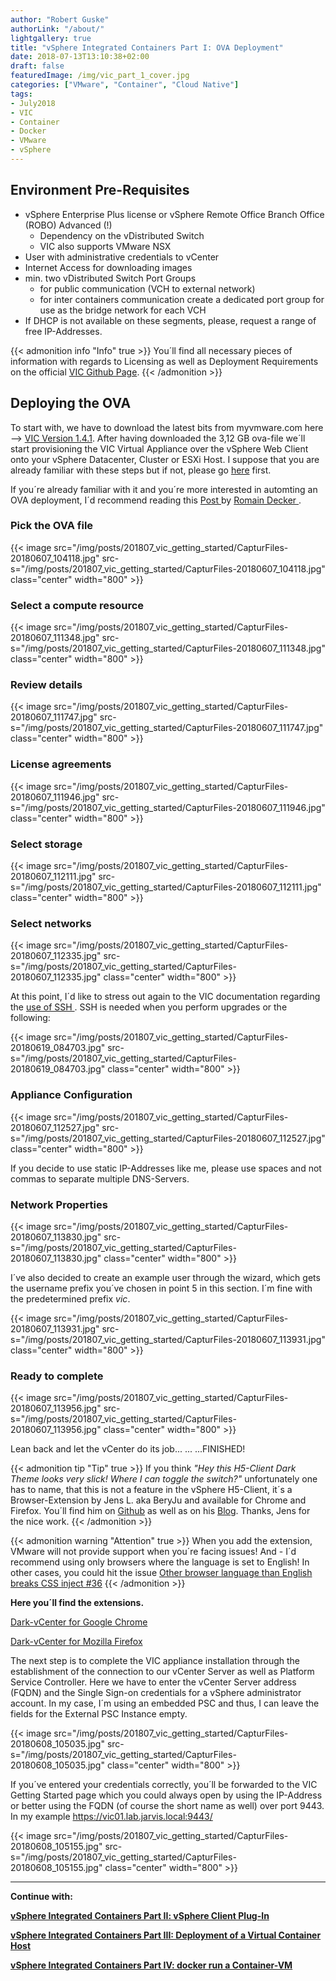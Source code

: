 ```yaml
---
author: "Robert Guske"
authorLink: "/about/"
lightgallery: true
title: "vSphere Integrated Containers Part I: OVA Deployment"
date: 2018-07-13T13:10:38+02:00
draft: false
featuredImage: /img/vic_part_1_cover.jpg
categories: ["VMware", "Container", "Cloud Native"]
tags:
- July2018
- VIC
- Container
- Docker
- VMware
- vSphere
---
```

## Environment Pre-Requisites

- vSphere Enterprise Plus license or vSphere Remote Office Branch Office (ROBO) Advanced (!)
  - Dependency on the vDistributed Switch
  - VIC also supports VMware NSX
- User with administrative credentials to vCenter
- Internet Access for downloading images
- min. two vDistributed Switch Port Groups
  - for public communication (VCH to external network)
  - for inter containers communication create a dedicated port group for use as the bridge network for each VCH
- If DHCP is not available on these segments, please, request a range of free IP-Addresses.

{{< admonition info "Info" true >}}
You´ll find all necessary pieces of information with regards to Licensing as well as Deployment Requirements on the official <a href="https://vmware.github.io/vic-product/assets/files/html/1.4/vic_vsphere_admin/vic_installation_prereqs.html" target="_blank">VIC Github Page</a>.
{{< /admonition >}}

## Deploying the OVA

To start with, we have to download the latest bits from myvmware.com here --> <a href="https://my.vmware.com/en/web/vmware/info/slug/datacenter_cloud_infrastructure/vmware_vsphere_integrated_containers/1_4" target="_blank">VIC Version 1.4.1</a>. After having downloaded the 3,12 GB ova-file we´ll start provisioning the VIC Virtual Appliance over the vSphere Web Client onto your vSphere Datacenter, Cluster or ESXi Host. I suppose that you are already familiar with these steps but if not, please go <a href="https://docs.vmware.com/en/VMware-vSphere/6.7/com.vmware.vsphere.vm_admin.doc/GUID-17BEDA21-43F6-41F4-8FB2-E01D275FE9B4.html" target="_blank">here</a> first.

If you´re already familiar with it and you´re more interested in automting an OVA deployment, I´d recommend reading this <a href="http://cloudmaniac.net/ova-ovf-deployment-using-govc-cli/" target="_blank"> Post </a> by <a href="https://twitter.com/woueb" target="_blank"> Romain Decker </a>.

### Pick the OVA file

{{< image src="/img/posts/201807_vic_getting_started/CapturFiles-20180607_104118.jpg" src-s="/img/posts/201807_vic_getting_started/CapturFiles-20180607_104118.jpg" class="center" width="800"  >}}

### Select a compute resource

{{< image src="/img/posts/201807_vic_getting_started/CapturFiles-20180607_111348.jpg" src-s="/img/posts/201807_vic_getting_started/CapturFiles-20180607_111348.jpg" class="center" width="800"  >}}

### Review details

{{< image src="/img/posts/201807_vic_getting_started/CapturFiles-20180607_111747.jpg" src-s="/img/posts/201807_vic_getting_started/CapturFiles-20180607_111747.jpg" class="center" width="800"  >}}

### License agreements

{{< image src="/img/posts/201807_vic_getting_started/CapturFiles-20180607_111946.jpg" src-s="/img/posts/201807_vic_getting_started/CapturFiles-20180607_111946.jpg" class="center" width="800"  >}}

### Select storage

{{< image src="/img/posts/201807_vic_getting_started/CapturFiles-20180607_112111.jpg" src-s="/img/posts/201807_vic_getting_started/CapturFiles-20180607_112111.jpg" class="center" width="800"  >}}

### Select networks

{{< image src="/img/posts/201807_vic_getting_started/CapturFiles-20180607_112335.jpg" src-s="/img/posts/201807_vic_getting_started/CapturFiles-20180607_112335.jpg" class="center" width="800"  >}}

At this point, I´d like to stress out again to the VIC documentation regarding the <a href="https://vmware.github.io/vic-product/assets/files/html/1.4/vic_vsphere_admin/deploy_vic_appliance.html" target="_blank">use of SSH </a>. SSH is needed when you perform upgrades or the following:

{{< image src="/img/posts/201807_vic_getting_started/CapturFiles-20180619_084703.jpg" src-s="/img/posts/201807_vic_getting_started/CapturFiles-20180619_084703.jpg" class="center" width="800"  >}}

### Appliance Configuration

{{< image src="/img/posts/201807_vic_getting_started/CapturFiles-20180607_112527.jpg" src-s="/img/posts/201807_vic_getting_started/CapturFiles-20180607_112527.jpg" class="center" width="800"  >}}

If you decide to use static IP-Addresses like me, please use spaces and not commas to separate multiple DNS-Servers.

### Network Properties

{{< image src="/img/posts/201807_vic_getting_started/CapturFiles-20180607_113830.jpg" src-s="/img/posts/201807_vic_getting_started/CapturFiles-20180607_113830.jpg" class="center" width="800"  >}}

I´ve also decided to create an example user through the wizard, which gets the username prefix you´ve chosen in point 5 in this section. I´m fine with the predetermined prefix *vic*.

{{< image src="/img/posts/201807_vic_getting_started/CapturFiles-20180607_113931.jpg" src-s="/img/posts/201807_vic_getting_started/CapturFiles-20180607_113931.jpg" class="center" width="800"  >}}

### Ready to complete

{{< image src="/img/posts/201807_vic_getting_started/CapturFiles-20180607_113956.jpg" src-s="/img/posts/201807_vic_getting_started/CapturFiles-20180607_113956.jpg" class="center" width="800"  >}}

Lean back and let the vCenter do its job... ... ...FINISHED!

{{< admonition tip "Tip" true >}}
If you think *"Hey this H5-Client Dark Theme looks very slick! Where I can toggle the switch?"* unfortunately one has to name, that this is not a feature in the vSphere H5-Client, it´s a Browser-Extension by Jens L. aka BeryJu and available for Chrome and Firefox. You´ll find him on <a href="https://github.com/BeryJu" target="_blank">Github</a> as well as on his <a href="https://beryju.org/en" target="_blank">Blog</a>. Thanks, Jens for the nice work.
{{< /admonition >}}

{{< admonition warning "Attention" true >}}
When you add the extension, VMware will not provide support when you´re facing issues!
And - I´d recommend using only browsers where the language is set to English! In other cases, you could hit the issue <a href="https://github.com/BeryJu/dark-vcenter/issues/36" target="_blank">Other browser language than English breaks CSS inject #36</a>
{{< /admonition >}}

**Here you´ll find the extensions.**

<a href="https://chrome.google.com/webstore/search/Dark%20vCenter" target="_blank">Dark-vCenter for Google Chrome</a>

<a href="https://addons.mozilla.org/en-US/firefox/addon/dark-vcenter/?src=search" target="_blank">Dark-vCenter for Mozilla Firefox</a>

The next step is to complete the VIC appliance installation through the establishment of the connection to our vCenter Server as well as Platform Service Controller. Here we have to enter the vCenter Server address (FQDN) and the Single Sign-on credentials for a vSphere administrator account. In my case, I´m using an embedded PSC and thus, I can leave the fields for the External PSC Instance empty.

{{< image src="/img/posts/201807_vic_getting_started/CapturFiles-20180608_105035.jpg" src-s="/img/posts/201807_vic_getting_started/CapturFiles-20180608_105035.jpg" class="center" width="800"  >}}

If you´ve entered your credentials correctly, you´ll be forwarded to the VIC Getting Started page which you could always open by using the IP-Address or better using the FQDN (of course the short name as well) over port 9443. In my example https://vic01.lab.jarvis.local:9443/

{{< image src="/img/posts/201807_vic_getting_started/CapturFiles-20180608_105155.jpg" src-s="/img/posts/201807_vic_getting_started/CapturFiles-20180608_105155.jpg" class="center" width="800"  >}}

---
**Continue with:**

<a href="/post/vmware-vsphere-integrated-containers-part-2-vsphere-client-plugin/">**vSphere Integrated Containers Part II: vSphere Client Plug-In**</a>

<a href="/post/vmware-vsphere-integrated-containers-part-3-deployment-of-a-virtual-container-host/">**vSphere Integrated Containers Part III: Deployment of a Virtual Container Host**</a>

<a href="/post/vmware-vsphere-integrated-containers-part-4-docker-run-a-container-vm/">**vSphere Integrated Containers Part IV: docker run a Container-VM**</a>
